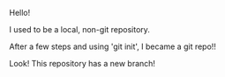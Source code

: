 Hello!

I used to be a local, non-git repository.

After a few steps and using 'git init', I became a git repo!!

Look! This repository has a new branch!
